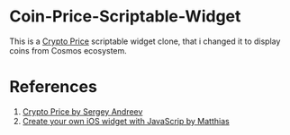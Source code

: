 # Coin-Price-Scriptable-Widget

This is a [Crypto Price](https://gist.github.com/siandreev/c57592633318539de7c8b0d28a1394aa) scriptable widget clone, that i changed it to display coins from Cosmos ecosystem.

# References 
1. [Crypto Price by Sergey Andreev](https://gist.github.com/siandreev/c57592633318539de7c8b0d28a1394aa)
2. [Create your own iOS widget with JavaScrip by Matthias](https://dev.to/matthri/create-your-own-ios-widget-with-javascript-5a11)
